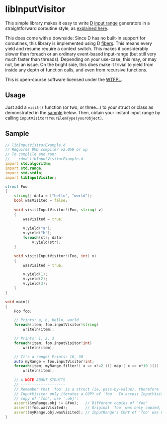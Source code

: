 ﻿libInputVisitor
===============

This simple library makes it easy to write [D](http://dlang.org) [input range](http://dlang.org/phobos/std_range.html) generators in a straightforward coroutine style, as [explained here](http://semitwist.com/articles/article/view/combine-coroutines-and-input-ranges-for-dead-simple-d-iteration).

This does come with a downside: Since D has no built-in support for coroutines, this library is implemented using D [fibers](http://dlang.org/phobos/core_thread.html#Fiber). This means every yield and resume require a context switch. This makes it considerably slower than foreach or an ordinary event-based input-range (but still very much faster than threads). Depending on your use-case, this may, or may not, be an issue. On the bright side, this does make it trivial to yield from inside any depth of function calls, and even from recursive functions.

This is open-course software licensed under the [WTFPL](http://sam.zoy.org/wtfpl/).

Usage
-----
Just add a ```visit()``` function (or two, or three...) to your struct or class as demonstrated in the [sample](https://github.com/Abscissa/libInputVisitor/blob/master/libInputVisitorExample.d) below. Then, obtain your instant input range by calling ```inputVisitor!YourElemType(yourObject)```.

Sample
------
```d
// libInputVisitorExample.d
// Requires DMD compiler v2.059 or up
// To complile and run:
//    rdmd libInputVisitorExample.d
import std.algorithm;
import std.range;
import std.stdio;
import libInputVisitor;

struct Foo
{
	string[] data = ["hello", "world"];
	bool wasVisited = false;
	
	void visit(InputVisitor!(Foo, string) v)
	{
		wasVisited = true;
		
		v.yield("a");
		v.yield("b");
		foreach(str; data)
			v.yield(str);
	}

	void visit(InputVisitor!(Foo, int) v)
	{
		wasVisited = true;

		v.yield(1);
		v.yield(2);
		v.yield(3);
	}
}

void main()
{
	Foo foo;

	// Prints: a, b, hello, world
	foreach(item; foo.inputVisitor!string)
		writeln(item);

	// Prints: 1, 2, 3
	foreach(item; foo.inputVisitor!int)
		writeln(item);

	// It's a range! Prints: 10, 30
	auto myRange = foo.inputVisitor!int;
	foreach(item; myRange.filter!( x => x!=2 )().map!( x => x*10 )())
		writeln(item);
	
	// A NOTE ABOUT STRUCTS
	// --------------------
	// Remember that 'foo' is a struct (ie, pass-by-value), therefore
	// InputVisitor only iterates a COPY of 'foo'. To access InputVisitor's
	// copy of 'foo', use '.obj':
	assert(&myRange.obj != &foo);   // Different copies of 'foo'
	assert(!foo.wasVisited);        // Original 'foo' was only copied, never used.
	assert(myRange.obj.wasVisited); // InputRange's COPY of 'foo' was used.
}
```
